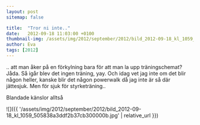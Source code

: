 ```yaml
---
layout: post
sitemap: false

title:  "Tror ni inte.."
date:   2012-09-18 11:03:00 +0100
thumbnail-img: /assets/img/2012/september/2012/bild_2012-09-18_kl_1059_505838a3ddf2b37cb300000b.jpg
author: Eva
tags: [2012]
---
```


.. att man åker på en förkylning bara för att man la upp träningschemat? Jåda. Så igår blev det ingen träning, yay. Och idag vet jag inte om det blir någon heller, kanske blir det någon powerwalk då jag inte är så där jättesjuk. Men för sjuk för styrketräning.. 







Blandade känslor alltså

![]({{ '/assets/img/2012/september/2012/bild_2012-09-18_kl_1059_505838a3ddf2b37cb300000b.jpg'  | relative_url }})

